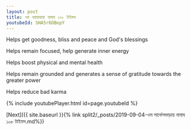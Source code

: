 ```yaml
---
layout: post
title: ওম নয়ায়ায়ায়া নামায ১০৮ টাইমস
youtubeId: SHA5r6DBopY
---
```

 
 
Helps get goodness, bliss and peace and God's blessings
 
Helps remain focused, help generate inner energy 
 
Helps boost physical and mental health 
 
Helps remain grounded and generates a sense of gratitude towards the greater power 
 
Helps reduce bad karma
 
 
 
 


{% include youtubePlayer.html id=page.youtubeId %}
 
[Next]({{ site.baseurl }}{% link  split2/_posts/2019-09-04-ওম সার্ভেসভাড়ায় নামায ১০৮ টাইমস.md%})
 
